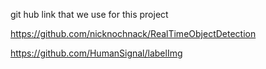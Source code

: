 git hub link that we use for this project 

https://github.com/nicknochnack/RealTimeObjectDetection

https://github.com/HumanSignal/labelImg
